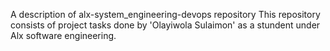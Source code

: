 A description of alx-system_engineering-devops repository
  This repository consists of project tasks done by 'Olayiwola Sulaimon' as a stundent under Alx software engineering.